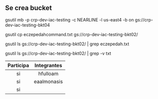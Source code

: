 ## Se crea bucket
gsutil mb -p crp-dev-iac-testing -c NEARLINE -l us-east4 -b on gs://crp-dev-iac-testing-bkt04

gsutil cp eczepedahcommand.txt gs://crp-dev-iac-testing-bkt02/

gsutil ls gs://crp-dev-iac-testing-bkt02/ | grep eczepedah.txt

gsutil ls gs://crp-dev-iac-testing-bkt02/ | grep -v txt

| Participa | Integrantes |
| :-------: | :-------------: |
| si        |hfulloam         |
| si        |eaalmonasis      | 
| si        |                | 
